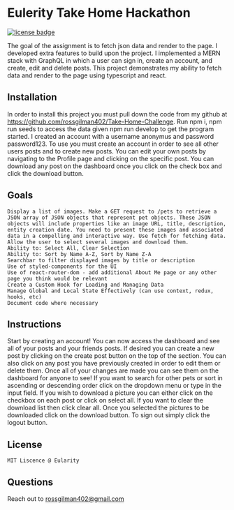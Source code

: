 # Eulerity Take Home Hackathon

[![license badge](https://img.shields.io/badge/License-MIT-green)](LICENSE)

The goal of the assignment is to fetch json data and render to the page. I developed extra features to build upon the project. I implemented a MERN stack with GraphQL in which a user can sign in, create an account, and create, edit and delete posts. This project demonstrates my ability to fetch data and render to the page using typescript and react.

## Installation

In order to install this project you must pull down the code from my github at https://github.com/rossgilman402/Take-Home-Challenge. Run npm i, npm run seeds to access the data given npm run develop to get the program started. I created an account with a username anonymus and password password123. To use you must create an account in order to see all other users posts and to create new posts. You can edit your own posts by navigating to the Profile page and clicking on the specific post. You can download any post on the dashboard once you click on the check box and click the download button.

## Goals

```
Display a list of images. Make a GET request to /pets to retrieve a JSON array of JSON objects that represent pet objects. These JSON objects will include properties like an image URL, title, description, entity creation date. You need to present these images and associated data in a compelling and interactive way. Use fetch for fetching data.
Allow the user to select several images and download them.
Ability to: Select All, Clear Selection
Ability to: Sort by Name A-Z, Sort by Name Z-A
Searchbar to filter displayed images by title or description
Use of styled-components for the UI
Use of react-router-dom - add additional About Me page or any other page you think would be relevant
Create a Custom Hook for Loading and Managing Data
Manage Global and Local State Effectively (can use context, redux, hooks, etc)
Document code where necessary
```

## Instructions

Start by creating an account! You can now access the dashboard and see all of your posts and your friends posts. If desired you can create a new post by clicking on the create post button on the top of the section. You can also click on any post you have previously created in order to edit them or delete them. Once all of your changes are made you can see them on the dashboard for anyone to see! If you want to search for other pets or sort in ascending or descending order click on the dropdown menu or type in the input field. If you wish to download a picture you can either click on the checkbox on each post or click on select all. If you want to clear the download list then click clear all. Once you selected the pictures to be downloaded click on the download button. To sign out simply click the logout button.

## License

`MIT Liscence @ Eularity`

## Questions

Reach out to rossgilman402@gmail.com
